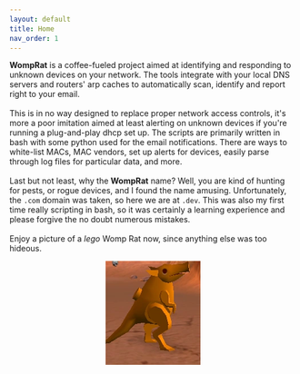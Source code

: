```yaml
---
layout: default
title: Home
nav_order: 1
---
```


**WompRat** is a coffee-fueled project aimed at identifying and responding to unknown devices on your network. The tools integrate with your local DNS servers and routers' arp caches to automatically scan, identify and report right to your email.
<br><br>
This is in no way designed to replace proper network access controls, it's more a poor imitation aimed at least alerting on unknown devices if you're running a plug-and-play dhcp set up. The scripts are primarily written in bash with some python used for the email notifications. There are ways to white-list MACs, MAC vendors, set up alerts for devices, easily parse through log files for particular data, and more.
<br><br>
Last but not least, why the **WompRat** name? Well, you are kind of hunting for pests, or rogue devices, and I found the name amusing. Unfortunately, the `.com` domain was taken, so here we are at `.dev`. This was also my first time really scripting in bash, so it was certainly a learning experience and please forgive the no doubt numerous mistakes.
<br><br>
Enjoy a picture of a _lego_ Womp Rat now, since anything else was too hideous.
<center>
  <img width="167" src="/assets/images/Womp_Rat.png" alt="" title="https://legostarwars.fandom.com/wiki/Womp_Rat">
</center>
<br><br>

